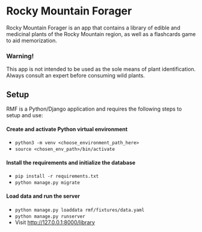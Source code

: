 # Rocky Mountain Forager
Rocky Mountain Forager is an app that contains a library of edible and medicinal plants of the Rocky Mountain
region, as well as a flashcards game to aid memorization.

### Warning!
This app is not intended to be used as the sole means of plant identification. Always consult an expert
before consuming wild plants.

## Setup
RMF is a Python/Django application and requires the following steps to setup and use:

#### Create and activate Python virtual environment
- ``python3 -m venv <choose_environment_path_here>``
- ``source <chosen_env_path>/bin/activate``
#### Install the requirements and initialize the database
- ``pip install -r requirements.txt``
- ``python manage.py migrate``
#### Load data and run the server
- ``python manage.py loaddata rmf/fixtures/data.yaml``
- ``python manage.py runserver``
- Visit http://127.0.0.1:8000/library

